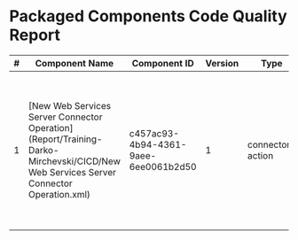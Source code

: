 # Packaged Components Code Quality Report
|#|Component Name|Component ID|Version|Type|Issue|Issue Type|Priority|
|---|---|---|---|---|---|---|---|
|1|[New Web Services Server Connector Operation](Report/Training-Darko-Mirchevski/CICD/New Web Services Server Connector Operation.xml)|c457ac93-4b94-4361-9aee-6ee0061b2d50|1|connector-action|Component names must not start with "New " which is Boomi"s default. They should be named to have a accurate description.|CODE_SMELL|MAJOR|
